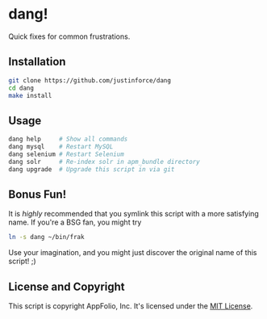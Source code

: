 dang!
=====

Quick fixes for common frustrations.

Installation
------------

```sh
git clone https://github.com/justinforce/dang
cd dang
make install
```

Usage
-----

```sh
dang help     # Show all commands
dang mysql    # Restart MySQL
dang selenium # Restart Selenium
dang solr     # Re-index solr in apm_bundle directory
dang upgrade  # Upgrade this script in via git
```

Bonus Fun!
----------

It is _highly_ recommended that you symlink this script with a more satisfying
name. If you're a BSG fan, you might try

```sh
ln -s dang ~/bin/frak
```

Use your imagination, and you might just discover the original name of this
script! ;)

License and Copyright
---------------------

This script is copyright AppFolio, Inc. It's licensed under the
[MIT License][mit-license].

[mit-license]: http://www.opensource.org/licenses/MIT
